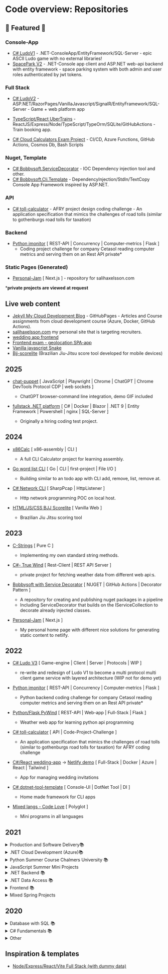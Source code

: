 # Code overview: Repositories

## 🚀 Featured 🚀

### Console-App

- [C# LudoV1](https://github.com/RobinAxelsson/LudoV1) - .NET-ConsoleApp/EntityFramework/SQL-Server - epic ASCII Ludo game with no external libraries!
- [SpacePark V2](https://github.com/RobinAxelsson/SpaceParkV2) - .NET-Console app client and ASP.NET web-api backend with entity framework - space parking system with both admin and user roles authenticated by jwt tokens.

### Full Stack
- [C# LudoV2](https://github.com/RobinAxelsson/LudoV2) - ASP.NET/RazorPages/VanillaJavascript/SignalR/EntityFramework/SQL-Server - Game + web platform app
- [TypeScript/React UberTrains](https://github.com/RobinAxelsson/UberTrains) - ReactJS/Express/Node/TypeScript/TypeOrm/SQLite/GitHubActions - Train booking app.

- [C# Cloud Calculators Exam Project](https://github.com/RobinAxelsson/AzureCloudExam) - CI/CD, Azure Functions, GitHub Actions, Cosmos Db, Bash Scripts

### Nuget, Template
- [C# Bobbysoft.ServiceDecorator](https://github.com/RobinAxelsson/Bobbysoft.ServiceDecorator) - IOC Dependency injection tool and other.
- [C# Bobbysoft.Cli.Template](https://github.com/RobinAxelsson/Bobbysoft.Cli.Template) - DependencyInjection/StdIn/TextCopy Console App Framework inspired by ASP.NET.

### API

- [C# toll-calculator](https://github.com/RobinAxelsson/toll-calculator) - AFRY project design coding challenge - An application specification that mimics the challenges of road tolls (similar to gothenburgs road tolls for taxation)

### Backend

- [Python imonitor](https://github.com/RobinAxelsson/rax-imonitor)  [ REST-API | Concurrency | Computer-metrics | Flask ]
    - Coding project challenge for company Cetasol reading computer metrics and serving them on an Rest API private*

### Static Pages (Generated)

- [Personal-Jam](https://github.com/robinAxelsson/personal-jam) [ Next.js ] - repository for salihaxelsson.com

***private projects are viewed at request**


## Live web content
- [Jekyll My Cloud Development Blog](https://robinaxelsson.github.io/) - GitHubPages - Articles and Course assignments from cloud development course (Azure, Docker, GitHub Actions).
- [salihaxelsson.com](https://salihaxelsson.com/) my personal site that is targeting recruiters.
- [wedding app frontend](https://kind-goldwasser-ae48e1.netlify.app/)
- [Frontend exam - geolocation SPA-app](https://stoic-panini-7fb81f.netlify.app/)
- [Vanilla javascript Snake](https://nervous-shannon-18ef1a.netlify.app/)
- [Bjj-scorelite](https://bjj-scorelite.netlify.app/) (Brazilian Jiu-Jitsu score tool developed for mobile devices)

## 2025

- [chat-puppet](https://github.com/RobinAxelsson/chat_puppet) [ JavaScript | Playwright | Chrome | ChatGPT |  Chrome DevTools Protocol CDP | web sockets ]
    - ChatGPT browser-command line integration, demo GIF included
      
- [fullstack .NET platform](https://github.com/RobinAxelsson/fullstack-platform/) [ C# | Docker | Blazor | .NET 9 | Entity Framework | Powershell | nginx | SQL-Server ]
    - Originally a hiring coding test project.

## 2024

- [x86Calc](https://github.com/RobinAxelsson/x86Calc) [ x86-assembly | CLI ]
    - A full CLI Calculator project for learning assembly.
 
- [Go word list CLI](https://github.com/RobinAxelsson/go_words) [ Go | CLI | first-project | File I/O ]
    - Building similar to an todo app with CLI add, remove, list, remove at.

- [C# Network CLI](https://github.com/RobinAxelsson/network_cli) [ SharpPcap | HttpListener ]
    - Http network programming POC on local host.

- [HTML/JS/CSS BJJ Scorelite](https://github.com/RobinAxelsson/bjj-scorelite) [ Vanilla Web ]
    - Brazilian Jiu Jitsu scoring tool

## 2023

- [C-Strings](https://github.com/RobinAxelsson/c_strings) [ Pure C ]
    - Implementing my own standard string methods.
 
- [C#- True Wind](https://github.com/RobinAxelsson/Rax.TrueWind) [ Rest-Client | REST API Server ]
    - private project for fetching weather data from different web api:s.

- [Bobbysoft with Service Decorator](https://github.com/RobinAxelsson/Bobbysoft) [ NUGET | GitHub Actions | Decorator Pattern ]
    - A repository for creating and publishing nuget packages in a pipeline
    - Including ServiceDecorator that builds on the IServiceCollection to decorate already injected classes.

 - [Personal-Jam](https://github.com/robinAxelsson/personal-jam) [ Next.js ]
    - My personal home page with different nice solutions for generating static content to netlify.

## 2022

- [C# Ludo V3](https://github.com/RobinAxelsson/LudoV3) [ Game-engine | Client | Server | Protocols | WIP ]
    - re-write and redesign of Ludo V1 to become a multi protocol multi client game service with layered architecture (WIP not for demo yet)

- [Python imonitor](https://github.com/RobinAxelsson/rax-imonitor)  [ REST-API | Concurrency | Computer-metrics | Flask ]
    - Python backend coding challenge for company Cetasol reading computer metrics and serving them on an Rest API private*

- [Python/Flask PyWind](https://github.com/RobinAxelsson/pywind) [ REST-API | Web-app | Full-Stack | Flask ]
    - Weather web app for learning python api programming

- [C# toll-calculator](https://github.com/RobinAxelsson/toll-calculator) [ API | Code-Project-Challenge ]
    - An application specification that mimics the challenges of road tolls (similar to gothenburgs road tolls for taxation) for AFRY coding challenge

- [C#/React wedding-app](https://github.com/RobinAxelsson/wedding-app) -> [Netlify demo](https://kind-goldwasser-ae48e1.netlify.app/) [ Full-Stack | Docker | Azure | React | Tailwind ]
    - App for managing wedding invitations 

- [C# dotnet-tool-template](https://github.com/RobinAxelsson/dotnet-tool-template) [ Console-UI | DotNet Tool | DI ]
    - Home made framework for CLI apps

- [Mixed langs - Code Love](https://github.com/RobinAxelsson/code-love) [ Polyglot ]
    - Mini programs in all languages


## 2021

<details>
<summary>Production and Software Delivery📚</summary>

- [TypeScript/React UberTrains](https://github.com/RobinAxelsson/UberTrains) 📚

</details>

<details>
<summary>.NET Cloud Development (Azure)📚</summary>

- [My Cloud Development Blog](https://robinaxelsson.github.io/)
- [Azure Cloud Exam Project](https://github.com/RobinAxelsson/AzureCloudExam)
- [ConsoleBlobApp](https://github.com/RobinAxelsson/ConsoleBlobApp)
- [AzureCTF](https://github.com/RobinAxelsson/AzureCTF)
- [FavouriteLinkWebApp](https://github.com/RobinAxelsson/FavouriteLinkWebApp)

</details>

<details>
<summary>Python Summer Course Chalmers University 📚</summary>

- [Python-3h-exam](https://github.com/RobinAxelsson/python_exam)
- [Chalmers-LAB1](https://github.com/RobinAxelsson/ChalmersLab1)
- [Chalmers-LAB2](https://github.com/RobinAxelsson/ChalmersLab2)
- [Chalmers-LAB3](https://github.com/RobinAxelsson/ChalmersLab3)

</details>

<details>
<summary>JavaScript Summer Mini Projects</summary>

- [RomanNumerals](https://github.com/RobinAxelsson/RomanNumerals)
- [ConsoleSnakeNode](https://github.com/RobinAxelsson/NodeConsoleSnake)
- [Browser based multiplayer Snake (repo)](https://github.com/RobinAxelsson/JS-Browser-Snake)
- [Browser based multiplayer Snake (hosted Netlify)](https://nervous-shannon-18ef1a.netlify.app/)

</details>

<details>
<summary>.NET Backend 📚</summary>

- [Final Exam (private repo)](https://github.com/PGBSNH20/hemtenta-RobinAxelsson)
- [LudoV2](https://github.com/PGBSNH20/ludo-v2-group-g5_albin-robin)
- [SpaceParkV2](https://github.com/RobinAxelsson/SpaceParkV2)

</details>
<details>
<summary>.NET Data Access 📚</summary>

- [Final Exam (private repo)](https://github.com/RobinAxelsson/net-dataaccess-exam)
- [LudoV1](https://github.com/RobinAxelsson/LudoV1)
- [SpaceParkV1](https://github.com/RobinAxelsson/SpaceParkV1)

</details>

<details>
<summary>Frontend 📚</summary>

- [Final project repo](https://github.com/RobinAxelsson/robin-axelsson-web-project)
- [Final project hosted on Netlify](https://stoic-panini-7fb81f.netlify.app/)

</details>

<details>
<summary>Mixed Spring Projects</summary>

- [MatchRacingPairing](https://github.com/RobinAxelsson/MatchRacing)
- [RAX-GoogleAPI (only private)](https://github.com/RobinAxelsson/RAX-GoogleAPI)
- [CatiaV5-Snake](https://github.com/RobinAxelsson/CAT_Snake)
- [SpotifyAPI-SQL-Client](https://github.com/RobinAxelsson/SpotifyApiSQLClient)
- [LiveNETCompiler](https://github.com/RobinAxelsson/LiveNETCompiler)
- [Advanced WebSocket Tutorial](https://github.com/RobinAxelsson/WebSocketsTutorial)
- [Http_LAB](https://github.com/RobinAxelsson/http_lab)
- [RAX_Utilities](https://github.com/RobinAxelsson/RAX_Utilities)

</details>


## 2020

<details>
<summary>Database with SQL 📚</summary>

- [SQLStore - Food Chain](https://github.com/RobinAxelsson/SQL_Store_DatabaseCourse)

</details>
<details>
<summary>C# Fundamentals 📚</summary>

- [WPF-Store (Exam Project)](https://github.com/johancz/PGBSNH20-Projektarbete-Butik)
- [WPF-Playground](https://github.com/RobinAxelsson/WPFPlayground)
- [FlagLesson](https://github.com/RobinAxelsson/FlagLessonGUI)
- [C# assignment 3](https://github.com/johancz/PGBSNH20_Csharp_Assignment_3)

</details>
<details>
<summary>Other</summary>

- [C# SecretPerson](https://github.com/RobinAxelsson/SecretPerson)
- [CATVB-Scripting](https://github.com/RobinAxelsson/CATVB-scripting)
- [VB-scripts First Scripts (private)](https://github.com/RobinAxelsson/MyFirstScripts)

</details>


## Inspiration & templates

- [Node/Express/React/Vite Full Stack (with dummy data)](https://github.com/RobinAxelsson/nodehill-template)

